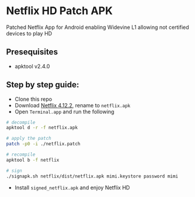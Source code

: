 # Netflix HD Patch APK

Patched Netflix App for Android enabling Widevine L1 allowing not certified devices to play HD

## Presequisites

- apktool v2.4.0

## Step by step guide:

- Clone this repo
- Download [Netflix 4.12.2](https://www.apkmirror.com/apk/netflix-inc/netflix/netflix-4-12-2-build-14444-release/), rename to `netflix.apk`
- Open `Terminal.app` and run the following

```bash
# decompile
apktool d -r -f netflix.apk

# apply the patch
patch -p0 -i ./netflix.patch

# recompile
apktool b -f netflix

# sign
./signapk.sh netflix/dist/netflix.apk mimi.keystore password mimi
```

- Install `signed_netflix.apk` and enjoy Netflix HD
